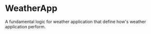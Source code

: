 # WeatherApp

A fundamental logic for weather application that define how's weather application perform.
